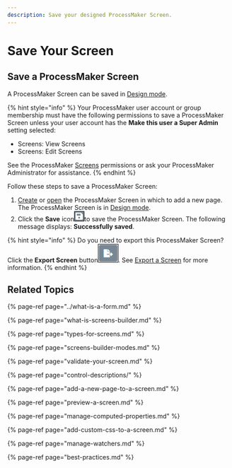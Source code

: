 ```yaml
---
description: Save your designed ProcessMaker Screen.
---
```


# Save Your Screen

## Save a ProcessMaker Screen

A ProcessMaker Screen can be saved in [Design mode](screens-builder-modes.md#design-mode).

{% hint style="info" %}
Your ProcessMaker user account or group membership must have the following permissions to save a ProcessMaker Screen unless your user account has the **Make this user a Super Admin** setting selected:

* Screens: View Screens
* Screens: Edit Screens

See the ProcessMaker [Screens](../../../processmaker-administration/permission-descriptions-for-users-and-groups.md#screens) permissions or ask your ProcessMaker Administrator for assistance.
{% endhint %}

Follow these steps to save a ProcessMaker Screen:

1. [Create](../manage-forms/create-a-new-form.md) or [open](../manage-forms/view-all-forms.md) the ProcessMaker Screen in which to add a new page. The ProcessMaker Screen is in [Design mode](screens-builder-modes.md#editor-mode).
2. Click the **Save** icon![](../../../.gitbook/assets/save-icon-processes.png)to save the ProcessMaker Screen. The following message displays: **Successfully saved**.

{% hint style="info" %}
Do you need to export this ProcessMaker Screen? Click the **Export Screen** button![](../../../.gitbook/assets/export-screen-button-screens-builder-processes.png). See [Export a Screen](../manage-forms/export-a-screen.md#overview) for more information.
{% endhint %}

## Related Topics

{% page-ref page="../what-is-a-form.md" %}

{% page-ref page="what-is-screens-builder.md" %}

{% page-ref page="types-for-screens.md" %}

{% page-ref page="screens-builder-modes.md" %}

{% page-ref page="validate-your-screen.md" %}

{% page-ref page="control-descriptions/" %}

{% page-ref page="add-a-new-page-to-a-screen.md" %}

{% page-ref page="preview-a-screen.md" %}

{% page-ref page="manage-computed-properties.md" %}

{% page-ref page="add-custom-css-to-a-screen.md" %}

{% page-ref page="manage-watchers.md" %}

{% page-ref page="best-practices.md" %}

